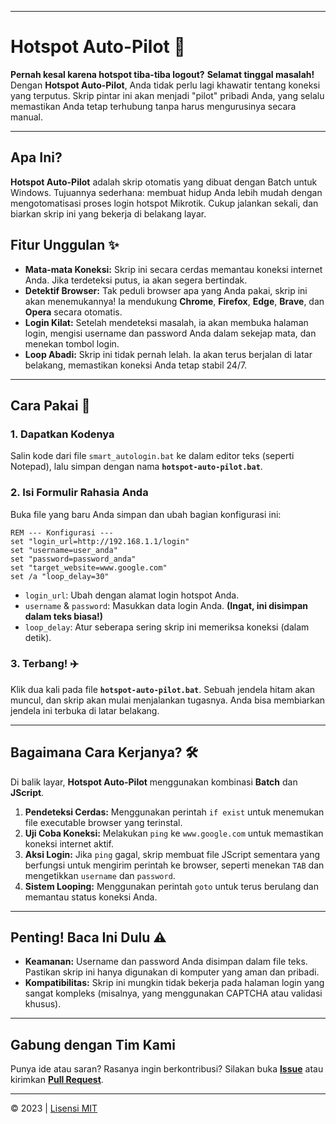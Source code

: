 -----

# Hotspot Auto-Pilot 🚀

**Pernah kesal karena hotspot tiba-tiba logout?**
**Selamat tinggal masalah\!** Dengan **Hotspot Auto-Pilot**, Anda tidak perlu lagi khawatir tentang koneksi yang terputus. Skrip pintar ini akan menjadi "pilot" pribadi Anda, yang selalu memastikan Anda tetap terhubung tanpa harus mengurusinya secara manual.

-----

## Apa Ini?

**Hotspot Auto-Pilot** adalah skrip otomatis yang dibuat dengan Batch untuk Windows. Tujuannya sederhana: membuat hidup Anda lebih mudah dengan mengotomatisasi proses login hotspot Mikrotik. Cukup jalankan sekali, dan biarkan skrip ini yang bekerja di belakang layar.

## Fitur Unggulan ✨

  - **Mata-mata Koneksi:** Skrip ini secara cerdas memantau koneksi internet Anda. Jika terdeteksi putus, ia akan segera bertindak.
  - **Detektif Browser:** Tak peduli browser apa yang Anda pakai, skrip ini akan menemukannya\! Ia mendukung **Chrome**, **Firefox**, **Edge**, **Brave**, dan **Opera** secara otomatis.
  - **Login Kilat:** Setelah mendeteksi masalah, ia akan membuka halaman login, mengisi username dan password Anda dalam sekejap mata, dan menekan tombol login.
  - **Loop Abadi:** Skrip ini tidak pernah lelah. Ia akan terus berjalan di latar belakang, memastikan koneksi Anda tetap stabil 24/7.

-----

## Cara Pakai 🚀

### 1\. Dapatkan Kodenya

Salin kode dari file `smart_autologin.bat` ke dalam editor teks (seperti Notepad), lalu simpan dengan nama **`hotspot-auto-pilot.bat`**.

### 2\. Isi Formulir Rahasia Anda

Buka file yang baru Anda simpan dan ubah bagian konfigurasi ini:

```batch
REM --- Konfigurasi ---
set "login_url=http://192.168.1.1/login"
set "username=user_anda"
set "password=password_anda"
set "target_website=www.google.com"
set /a "loop_delay=30"
```

  - `login_url`: Ubah dengan alamat login hotspot Anda.
  - `username` & `password`: Masukkan data login Anda. **(Ingat, ini disimpan dalam teks biasa\!)**
  - `loop_delay`: Atur seberapa sering skrip ini memeriksa koneksi (dalam detik).

### 3\. Terbang\! ✈️

Klik dua kali pada file **`hotspot-auto-pilot.bat`**. Sebuah jendela hitam akan muncul, dan skrip akan mulai menjalankan tugasnya. Anda bisa membiarkan jendela ini terbuka di latar belakang.

-----

## Bagaimana Cara Kerjanya? 🛠️

Di balik layar, **Hotspot Auto-Pilot** menggunakan kombinasi **Batch** dan **JScript**.

1.  **Pendeteksi Cerdas:** Menggunakan perintah `if exist` untuk menemukan file executable browser yang terinstal.
2.  **Uji Coba Koneksi:** Melakukan `ping` ke `www.google.com` untuk memastikan koneksi internet aktif.
3.  **Aksi Login:** Jika `ping` gagal, skrip membuat file JScript sementara yang berfungsi untuk mengirim perintah ke browser, seperti menekan `TAB` dan mengetikkan `username` dan `password`.
4.  **Sistem Looping:** Menggunakan perintah `goto` untuk terus berulang dan memantau status koneksi Anda.

-----

## Penting\! Baca Ini Dulu ⚠️

  - **Keamanan:** Username dan password Anda disimpan dalam file teks. Pastikan skrip ini hanya digunakan di komputer yang aman dan pribadi.
  - **Kompatibilitas:** Skrip ini mungkin tidak bekerja pada halaman login yang sangat kompleks (misalnya, yang menggunakan CAPTCHA atau validasi khusus).

-----

## Gabung dengan Tim Kami

Punya ide atau saran? Rasanya ingin berkontribusi? Silakan buka **[Issue](https://www.google.com/search?q=https://github.com/your-username/your-repo-name/issues)** atau kirimkan **[Pull Request](https://www.google.com/search?q=https://github.com/your-username/your-repo-name/pulls)**.

-----

© 2023 | [Lisensi MIT](https://www.google.com/search?q=https://github.com/git/git-scm.com/blob/main/MIT-LICENSE.txt)

